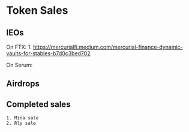 # Token Sales


## IEOs


On FTX:
	1. https://mercurialfi.medium.com/mercurial-finance-dynamic-vaults-for-stables-b7d0c3bed702

On Serum:


## Airdrops




## Completed sales

	1. Mina sale
	2. Rly sale